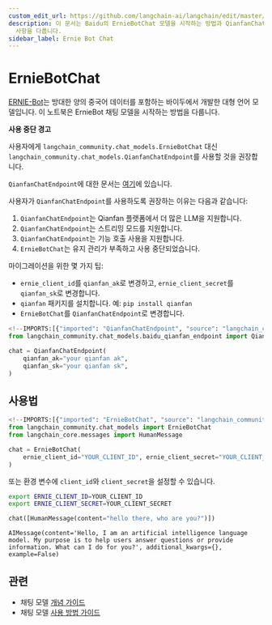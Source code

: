 ```yaml
---
custom_edit_url: https://github.com/langchain-ai/langchain/edit/master/docs/docs/integrations/chat/ernie.ipynb
description: 이 문서는 Baidu의 ErnieBotChat 모델을 시작하는 방법과 QianfanChatEndpoint로의 마이그레이션 권장
  사항을 다룹니다.
sidebar_label: Ernie Bot Chat
---
```


# ErnieBotChat

[ERNIE-Bot](https://cloud.baidu.com/doc/WENXINWORKSHOP/s/jlil56u11)는 방대한 양의 중국어 데이터를 포함하는 바이두에서 개발한 대형 언어 모델입니다. 이 노트북은 ErnieBot 채팅 모델을 시작하는 방법을 다룹니다.

**사용 중단 경고**

사용자에게 `langchain_community.chat_models.ErnieBotChat` 대신 `langchain_community.chat_models.QianfanChatEndpoint`를 사용할 것을 권장합니다.

`QianfanChatEndpoint`에 대한 문서는 [여기](/docs/integrations/chat/baidu_qianfan_endpoint/)에 있습니다.

사용자가 `QianfanChatEndpoint`를 사용하도록 권장하는 이유는 다음과 같습니다:

1. `QianfanChatEndpoint`는 Qianfan 플랫폼에서 더 많은 LLM을 지원합니다.
2. `QianfanChatEndpoint`는 스트리밍 모드를 지원합니다.
3. `QianfanChatEndpoint`는 기능 호출 사용을 지원합니다.
4. `ErnieBotChat`는 유지 관리가 부족하고 사용 중단되었습니다.

마이그레이션을 위한 몇 가지 팁:

- `ernie_client_id`를 `qianfan_ak`로 변경하고, `ernie_client_secret`를 `qianfan_sk`로 변경합니다.
- `qianfan` 패키지를 설치합니다. 예: `pip install qianfan`
- `ErnieBotChat`를 `QianfanChatEndpoint`로 변경합니다.

```python
<!--IMPORTS:[{"imported": "QianfanChatEndpoint", "source": "langchain_community.chat_models.baidu_qianfan_endpoint", "docs": "https://api.python.langchain.com/en/latest/chat_models/langchain_community.chat_models.baidu_qianfan_endpoint.QianfanChatEndpoint.html", "title": "ErnieBotChat"}]-->
from langchain_community.chat_models.baidu_qianfan_endpoint import QianfanChatEndpoint

chat = QianfanChatEndpoint(
    qianfan_ak="your qianfan ak",
    qianfan_sk="your qianfan sk",
)
```


## 사용법

```python
<!--IMPORTS:[{"imported": "ErnieBotChat", "source": "langchain_community.chat_models", "docs": "https://api.python.langchain.com/en/latest/chat_models/langchain_community.chat_models.ernie.ErnieBotChat.html", "title": "ErnieBotChat"}, {"imported": "HumanMessage", "source": "langchain_core.messages", "docs": "https://api.python.langchain.com/en/latest/messages/langchain_core.messages.human.HumanMessage.html", "title": "ErnieBotChat"}]-->
from langchain_community.chat_models import ErnieBotChat
from langchain_core.messages import HumanMessage

chat = ErnieBotChat(
    ernie_client_id="YOUR_CLIENT_ID", ernie_client_secret="YOUR_CLIENT_SECRET"
)
```


또는 환경 변수에 `client_id`와 `client_secret`을 설정할 수 있습니다.
```bash
export ERNIE_CLIENT_ID=YOUR_CLIENT_ID
export ERNIE_CLIENT_SECRET=YOUR_CLIENT_SECRET
```


```python
chat([HumanMessage(content="hello there, who are you?")])
```


```output
AIMessage(content='Hello, I am an artificial intelligence language model. My purpose is to help users answer questions or provide information. What can I do for you?', additional_kwargs={}, example=False)
```


## 관련

- 채팅 모델 [개념 가이드](/docs/concepts/#chat-models)
- 채팅 모델 [사용 방법 가이드](/docs/how_to/#chat-models)